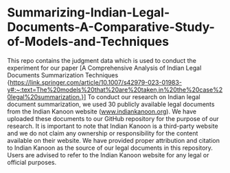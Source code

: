 # Summarizing-Indian-Legal-Documents-A-Comparative-Study-of-Models-and-Techniques
This repo contains the judgment data which is used to conduct the experiment for our paper [A Comprehensive Analysis of Indian Legal Documents Summarization 
Techniques {https://link.springer.com/article/10.1007/s42979-023-01983-y#:~:text=The%20models%20that%20are%20taken,in%20the%20case%20legal%20summarization.}]
To conduct our research on Indian legal document summarization, we used 30 publicly available legal documents from the Indian Kanoon website (www.indiankanoon.org). We have uploaded these documents to our GitHub repository for the purpose of our research. It is important to note that Indian Kanoon is a third-party website and we do not claim any ownership or responsibility for the content available on their website. We have provided proper attribution and citation to Indian Kanoon as the source of our legal documents in this repository. Users are advised to refer to the Indian Kanoon website for any legal or official purposes.
